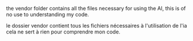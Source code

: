 the vendor folder contains all the files necessary for using the AI, this is of no use to understanding my code.

le dossier vendor contient tous les fichiers nécessaires à l'utilisation de l'ia cela ne sert à rien pour comprendre mon code.
